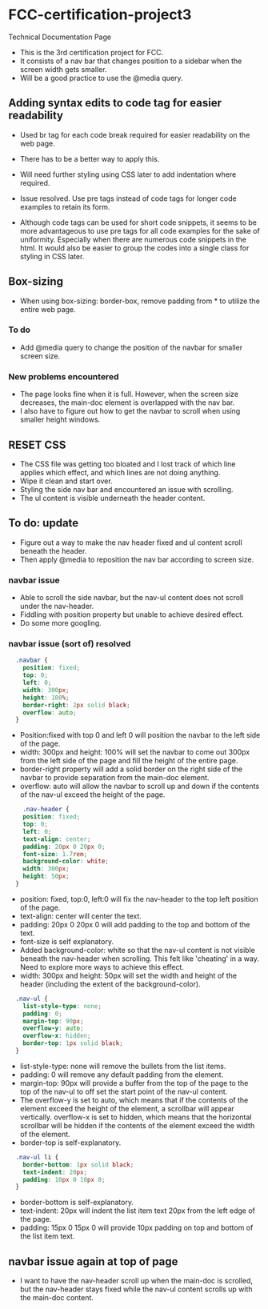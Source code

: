 # FCC-certification-project3

Technical Documentation Page

- This is the 3rd certification project for FCC.
- It consists of a nav bar that changes position to a sidebar when the screen width gets smaller.
- Will be a good practice to use the @media query.

## Adding syntax edits to code tag for easier readability

- Used br tag for each code break required for easier readability on the web page.
- There has to be a better way to apply this.
- Will need further styling using CSS later to add indentation where required.

- Issue resolved. Use pre tags instead of code tags for longer code examples to retain its form.
- Although code tags can be used for short code snippets, it seems to be more advantageous to use pre tags for all code examples for the sake of uniformity. Especially when there are numerous code snippets in the html. It would also be easier to group the codes into a single class for styling in CSS later.

## Box-sizing

- When using box-sizing: border-box, remove padding from * to utilize the entire web page.

### To do

- Add @media query to change the position of the navbar for smaller screen size.

### New problems encountered

- The page looks fine when it is full. However, when the screen size decreases, the main-doc element is overlapped with the nav bar.
- I also have to figure out how to get the navbar to scroll when using smaller height windows.

## RESET CSS

- The CSS file was getting too bloated and I lost track of which line applies which effect, and which lines are not doing anything.
- Wipe it clean and start over.
- Styling the side nav bar and encountered an issue with scrolling.
- The ul content is visible underneath the header content.

## To do: update

- Figure out a way to make the nav header fixed and ul content scroll beneath the header.
- Then apply @media to reposition the nav bar according to screen size.

### navbar issue

- Able to scroll the side navbar, but the nav-ul content does not scroll under the nav-header.
- Fiddling with position property but unable to achieve desired effect.
- Do some more googling.

### navbar issue (sort of) resolved

```CSS
  .navbar {
    position: fixed;
    top: 0;
    left: 0;
    width: 300px;
    height: 100%;
    border-right: 2px solid black;
    overflow: auto;
  }
```

- Position:fixed with top 0 and left 0 will position the navbar to the left side of the page.
- width: 300px and height: 100% will set the navbar to come out 300px from the left side of the page and fill the height of the entire page.
- border-right property will add a solid border on the right side of the navbar to provide separation from the main-doc element.
- overflow: auto will allow the navbar to scroll up and down if the contents of the nav-ul exceed the height of the page.

```CSS
    .nav-header {
    position: fixed;
    top: 0;
    left: 0;
    text-align: center;
    padding: 20px 0 20px 0;
    font-size: 1.7rem;
    background-color: white;
    width: 300px;
    height: 50px;
  }
```

- position: fixed, top:0, left:0 will fix the nav-header to the top left position of the page.
- text-align: center will center the text.
- padding: 20px 0 20px 0 will add padding to the top and bottom of the text.
- font-size is self explanatory.
- Added background-color: white so that the nav-ul content is not visible beneath the nav-header when scrolling. This felt like 'cheating' in a way. Need to explore more ways to achieve this effect.
- width: 300px and height: 50px will set the width and height of the header (including the extent of the background-color).

```CSS
  .nav-ul {
    list-style-type: none;
    padding: 0;
    margin-top: 90px;
    overflow-y: auto;
    overflow-x: hidden;
    border-top: 1px solid black;
  }
```

- list-style-type: none will remove the bullets from the list items.
- padding: 0 will remove any default padding from the element.
- margin-top: 90px will provide a buffer from the top of the page to the top of the nav-ul to off set the start point of the nav-ul content.
- The overflow-y is set to auto, which means that if the contents of the element exceed the height of the element, a scrollbar will appear vertically. overflow-x is set to hidden, which means that the horizontal scrollbar will be hidden if the contents of the element exceed the width of the element.
- border-top is self-explanatory.

```CSS
  .nav-ul li {
    border-bottom: 1px solid black;
    text-indent: 20px;
    padding: 10px 0 10px 0;
  }
```

- border-bottom is self-explanatory.
- text-indent: 20px will indent the list item text 20px from the left edge of the page.
- padding: 15px 0 15px 0 will provide 10px padding on top and bottom of the list item text.

## navbar issue again at top of page

- I want to have the nav-header scroll up when the main-doc is scrolled, but the nav-header stays fixed while the nav-ul content scrolls up with the main-doc content.
